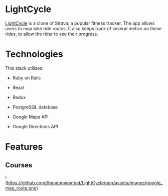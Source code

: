 # LightCycle

[LightCycle](https://light-cycle.herokuapp.com/) is a clone of Strava, a popular fitness tracker. The app allows users to map bike ride routes. It also keeps track of several metics on these rides, to allow the rider to see their progress.

# Technologies

This stack utilizes:

- Ruby on Rails

- React

- Redux

- PostgreSQL database

- Google Maps API

- Google Directions API

# Features
## Courses

!(https://github.com/theneonwombat/LightCycle/app/assets/images/google_map_route.png)

